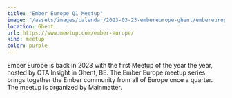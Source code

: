 ```yaml
---
title: "Ember Europe Q1 Meetup"
image: "/assets/images/calendar/2023-03-23-embereurope-ghent/embereurope.png"
location: Ghent
url: https://www.meetup.com/ember-europe/
kind: meetup
color: purple
---
```


Ember Europe is back in 2023 with the first Meetup of the year the year, hosted
by OTA Insight in Ghent, BE. The Ember Europe meetup series brings together the
Ember community from all of Europe once a quarter. The meetup is organized by
Mainmatter.
